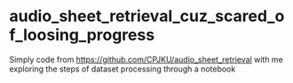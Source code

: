 # audio_sheet_retrieval_cuz_scared_of_loosing_progress
Simply code from https://github.com/CPJKU/audio_sheet_retrieval with me exploring the steps of dataset processing through a notebook
